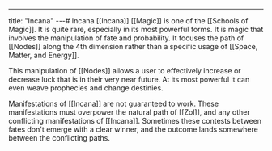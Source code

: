 ---
title: "Incana"
---# Incana
[[Incana]] [[Magic]] is one of the [[Schools of Magic]]. It is quite rare, especially in its most powerful forms. It is magic that involves the manipulation of fate and probability. It focuses the path of [[Nodes]] along the 4th dimension rather than a specific usage of [[Space, Matter, and Energy]].

This manipulation of [[Nodes]] allows a user to effectively increase or decrease luck that is in their very near future. At its most powerful it can even weave prophecies and change destinies. 

Manifestations of [[Incana]] are not guaranteed to work. These manifestations must overpower the natural path of [[Zol]], and any other conflicting manifestations of [[Incana]]. Sometimes these contests between fates don't emerge with a clear winner, and the outcome lands somewhere between the conflicting paths.